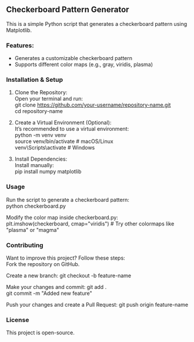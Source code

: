 ## Checkerboard Pattern Generator 

This is a simple Python script that generates a checkerboard pattern using Matplotlib.

### Features:
- Generates a customizable checkerboard pattern
- Supports different color maps (e.g., gray, viridis, plasma)

### Installation & Setup

1. Clone the Repository: </br>
Open your terminal and run: </br>
git clone https://github.com/your-username/repository-name.git </br>
cd repository-name

3. Create a Virtual Environment (Optional): </br>
It’s recommended to use a virtual environment: </br>
python -m venv venv </br>
source venv/bin/activate  # macOS/Linux </br>
venv\Scripts\activate     # Windows 

3. Install Dependencies: </br>
Install manually: </br>
pip install numpy matplotlib 

### Usage

Run the script to generate a checkerboard pattern: </br>
python checkerboard.py

Modify the color map inside checkerboard.py: </br>
plt.imshow(checkerboard, cmap="viridis")  # Try other colormaps like "plasma" or "magma"

### Contributing
Want to improve this project? Follow these steps: </br>
Fork the repository on GitHub. 

Create a new branch:
git checkout -b feature-name

Make your changes and commit:
git add . </br>
git commit -m "Added new feature"

Push your changes and create a Pull Request:
git push origin feature-name

### License

This project is open-source.
